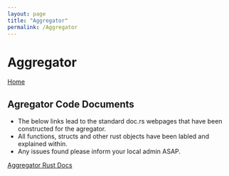 ```yaml
---
layout: page
title: "Aggregator"
permalink: /Aggregator
---
```


# Aggregator

[Home](https://m30819-2020.github.io/cw-code-t1/Home)

## Agregator Code Documents

- The below links lead to the standard doc.rs webpages that have been constructed for the agregator.
- All functions, structs and other rust objects have been labled and explained within.
- Any issues found please inform your local admin ASAP.

[Aggregator Rust Docs](/cw-code-t1/code_docs/doc/pegassas_aggregator/)
